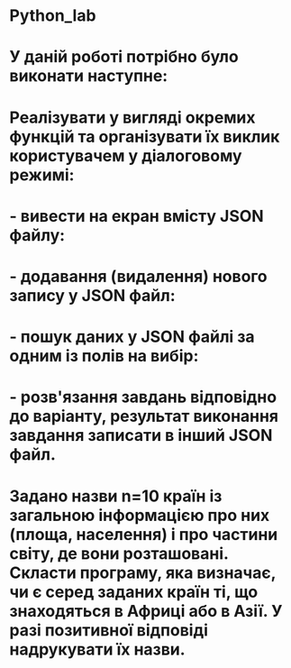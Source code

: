 # Python_lab
# У даній роботі потрібно було виконати наступне:
#   Реалізувати у вигляді окремих функцій та організувати їх виклик користувачем у діалоговому режимі:
#    - вивести на екран вмісту JSON файлу:
#   - додавання (видалення) нового запису у JSON файл:
#   - пошук даних у JSON файлі за одним із полів на вибір:
#   - розв'язання завдань відповідно до варіанту, результат виконання завдання записати в інший JSON файл.

# Задано назви n=10 країн із загальною інформацією про них (площа, населення) і про частини світу, де вони розташовані. Скласти програму, яка визначає, чи є серед заданих країн ті, що знаходяться в Африці або в Азії. У разі позитивної відповіді надрукувати їх назви.
